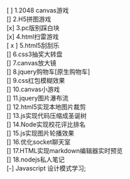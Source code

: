 [ ] 1.2048 canvas游戏          
[] 2.H5拼图游戏           
[x] 3.pc版别踩白块            
[x] 4.html扫雷游戏          
[ x ] 5.html5刮刮乐         
[] 6.css3抽奖大转盘            
[] 7.canvas放大镜          
[] 8.jquery购物车[原生购物车]            
[] 9.css红包模糊效果           
[] 10.canvas小游戏       
[] 11.jquery图片瀑布流       
[] 12.html5实现本地图片裁剪        
[] 13.js实现代码压缩成圣诞树       
[] 14.Node实现校花评比排名       
[] 15.js实现图片轮播效果       
[] 16.优化socket聊天室       
[] 17.HTML实现markdown编辑器实时预览       
[] 18.nodejs私人笔记         
[-] Javascript 设计模式学习;  
